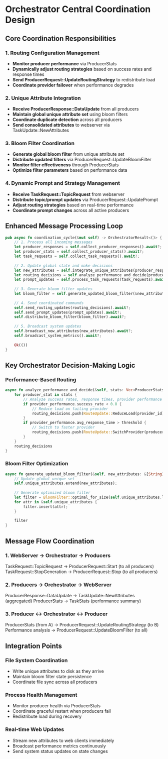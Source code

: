 # Orchestrator Central Coordination Design

## Core Coordination Responsibilities

### 1. Routing Configuration Management
- **Monitor producer performance** via ProducerStats
- **Dynamically adjust routing strategies** based on success rates and response times
- **Send ProducerRequest::UpdateRoutingStrategy** to redistribute load
- **Coordinate provider failover** when performance degrades

### 2. Unique Attribute Integration
- **Receive ProducerResponse::DataUpdate** from all producers
- **Maintain global unique attribute set** using bloom filters
- **Coordinate duplicate detection** across all producers
- **Send consolidated attributes** to webserver via TaskUpdate::NewAttributes

### 3. Bloom Filter Coordination
- **Generate global bloom filter** from unique attribute set
- **Distribute updated filters** via ProducerRequest::UpdateBloomFilter
- **Monitor filter effectiveness** through ProducerStats
- **Optimize filter parameters** based on performance data

### 4. Dynamic Prompt and Strategy Management
- **Receive TaskRequest::TopicRequest** from webserver
- **Distribute topic/prompt updates** via ProducerRequest::UpdatePrompt
- **Adjust routing strategies** based on real-time performance
- **Coordinate prompt changes** across all active producers

## Enhanced Message Processing Loop

```rust
pub async fn coordination_cycle(&mut self) -> OrchestratorResult<()> {
    // 1. Process all incoming messages
    let producer_responses = self.collect_producer_responses().await?;
    let producer_stats = self.collect_producer_stats().await?;
    let task_requests = self.collect_task_requests().await?;
    
    // 2. Update global state and make decisions
    let new_attributes = self.integrate_unique_attributes(producer_responses).await?;
    let routing_decisions = self.analyze_performance_and_decide(producer_stats).await?;
    let prompt_updates = self.process_task_requests(task_requests).await?;
    
    // 3. Generate bloom filter updates
    let bloom_filter = self.generate_updated_bloom_filter(&new_attributes).await?;
    
    // 4. Send coordinated commands
    self.send_routing_updates(routing_decisions).await?;
    self.send_prompt_updates(prompt_updates).await?;
    self.distribute_bloom_filter(bloom_filter).await?;
    
    // 5. Broadcast system updates
    self.broadcast_new_attributes(new_attributes).await?;
    self.broadcast_system_metrics().await?;
    
    Ok(())
}
```

## Key Orchestrator Decision-Making Logic

### Performance-Based Routing
```rust
async fn analyze_performance_and_decide(&self, stats: Vec<ProducerStats>) -> RoutingDecisions {
    for producer_stat in stats {
        // Analyze success rates, response times, provider performance
        if provider_performance.success_rate < 0.8 {
            // Reduce load on failing provider
            routing_decisions.push(RouteUpdate::ReduceLoad(provider_id));
        }
        if provider_performance.avg_response_time > threshold {
            // Switch to faster provider
            routing_decisions.push(RouteUpdate::SwitchProvider(producer_id, faster_provider));
        }
    }
    routing_decisions
}
```

### Bloom Filter Optimization
```rust
async fn generate_updated_bloom_filter(&self, new_attributes: &[String]) -> BloomFilter {
    // Update global unique set
    self.unique_attributes.extend(new_attributes);
    
    // Generate optimized bloom filter
    let filter = BloomFilter::optimal_for_size(self.unique_attributes.len());
    for attr in &self.unique_attributes {
        filter.insert(attr);
    }
    
    filter
}
```

## Message Flow Coordination

### 1. WebServer → Orchestrator → Producers
TaskRequest::TopicRequest → ProducerRequest::Start (to all producers)
TaskRequest::StopGeneration → ProducerRequest::Stop (to all producers)

### 2. Producers → Orchestrator → WebServer  
ProducerResponse::DataUpdate → TaskUpdate::NewAttributes (aggregated)
ProducerStats → TaskStats (performance summary)

### 3. Producer ↔ Orchestrator ↔ Producer
ProducerStats (from A) → ProducerRequest::UpdateRoutingStrategy (to B)
Performance analysis → ProducerRequest::UpdateBloomFilter (to all)

## Integration Points

### File System Coordination
- Write unique attributes to disk as they arrive
- Maintain bloom filter state persistence
- Coordinate file sync across all producers

### Process Health Management
- Monitor producer health via ProducerStats
- Coordinate graceful restart when producers fail
- Redistribute load during recovery

### Real-time Web Updates
- Stream new attributes to web clients immediately
- Broadcast performance metrics continuously
- Send system status updates on state changes